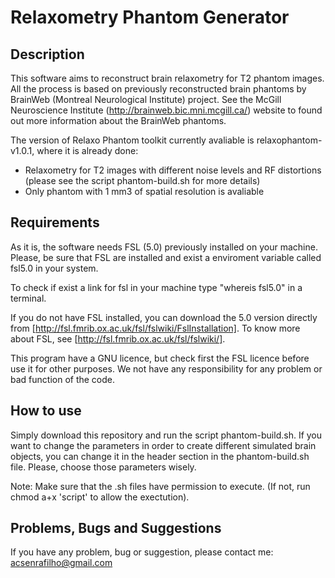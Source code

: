 # Relaxometry Phantom Generator

## Description

This software aims to reconstruct brain relaxometry for T2 phantom images. All the process is based on previously reconstructed brain phantoms by BrainWeb (Montreal Neurological Institute) project. See the McGill Neuroscience Institute (http://brainweb.bic.mni.mcgill.ca/) website to found out more information about the BrainWeb phantoms.

The version of Relaxo Phantom toolkit currently avaliable is relaxophantom-v1.0.1, where it is already done:

* Relaxometry for T2 images with different noise levels and RF distortions (please see the script phantom-build.sh for more details)
* Only phantom with 1 mm3 of spatial resolution is avaliable

## Requirements

As it is, the software needs FSL (5.0) previously installed on your machine. Please, be sure that FSL are installed and exist a enviroment variable called fsl5.0 in your system.

To check if exist a link for fsl in your machine type "whereis fsl5.0" in a terminal.

If you do not have FSL installed, you can download the 5.0 version directly from [http://fsl.fmrib.ox.ac.uk/fsl/fslwiki/FslInstallation]. 
To know more about FSL, see [http://fsl.fmrib.ox.ac.uk/fsl/fslwiki/].

This program have a GNU licence, but check first the FSL licence before use it for other purposes. We not have any responsibility for any problem or bad function of the code.

## How to use

Simply download this repository and run the script phantom-build.sh. If you want to change the parameters in order to create different simulated brain objects, you can change it in the header section in the phantom-build.sh file. Please, choose those parameters wisely.

Note: Make sure that the .sh files have permission to execute. (If not, run chmod a+x 'script' to allow the exectution).

## Problems, Bugs and Suggestions

If you have any problem, bug or suggestion, please contact me: acsenrafilho@gmail.com



